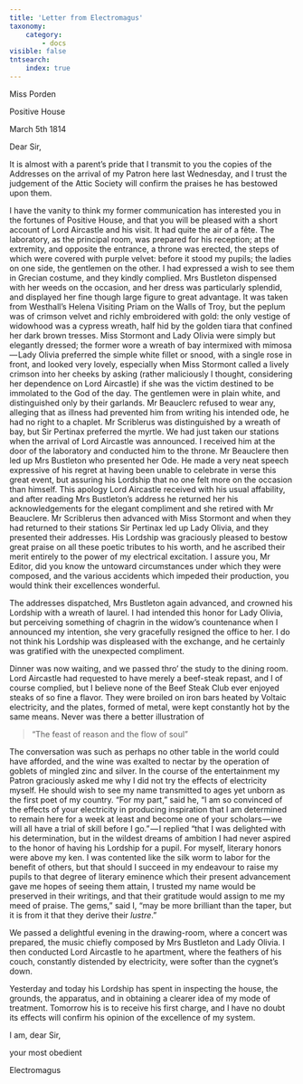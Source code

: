 ```yaml
---
title: 'Letter from Electromagus'
taxonomy:
    category:
        - docs
visible: false
tntsearch:
    index: true
---
```


<div class="author">Miss Porden</div>

Positive House  

March 5th 1814

Dear Sir,  

It is almost with a parent’s pride that I transmit to you the copies of the Addresses on the arrival of my Patron here last Wednesday, and I trust the judgement of the Attic Society will confirm the praises he has bestowed upon them.

I have the vanity to think my former communication has interested you in the fortunes of Positive House, and that you will be pleased with a short account of Lord Aircastle and his visit. It had quite the air of a fête. The laboratory, as the principal room, was prepared for his reception; at the extremity, and opposite the entrance, a throne was erected, the steps of which were covered with purple velvet: before it stood my pupils; the ladies on one side, the gentlemen on the other. I had expressed a wish to see them in Grecian costume, and they kindly complied. Mrs Bustleton dispensed with her weeds on the occasion, and her dress was particularly splendid, and displayed her fine though large figure to great advantage. It was taken from Westhall’s Helena Visiting Priam on the Walls of Troy, but the peplum was of crimson velvet and richly embroidered with gold: the only vestige of widowhood was a cypress wreath, half hid by the golden tiara that confined her dark brown tresses. Miss Stormont and Lady Olivia were simply but elegantly dressed; the former wore a wreath of bay intermixed with mimosa — Lady Olivia preferred the simple white fillet or snood, with a single rose in front, and looked very lovely, especially when Miss Stormont called a lively crimson into her cheeks by asking (rather maliciously I thought, considering her dependence on Lord Aircastle) if she was the victim destined to be immolated to the God of the day. The gentlemen were in plain white, and distinguished only by their garlands. Mr Beauclerc refused to wear any, alleging that as illness had prevented him from writing his intended ode, he had no right to a chaplet. Mr Scriblerus was distinguished by a wreath of bay, but Sir Pertinax preferred the myrtle. We had just taken our stations when the arrival of Lord Aircastle was announced. I received him at the door of the laboratory and conducted him to the throne. Mr Beauclere then led up Mrs Bustleton who presented her Ode. He made a very neat speech expressive of his regret at having been unable to celebrate in verse this great event, but assuring his Lordship that no one felt more on the occasion than himself. This apology Lord Aircastle received with his usual affability, and after reading Mrs Bustleton’s address he returned her his acknowledgements for the elegant compliment and she retired with Mr Beauclere. Mr Scriblerus then advanced with Miss Stormont and when they had returned to their stations Sir Pertinax led up Lady Olivia, and they presented their addresses. His Lordship was graciously pleased to bestow great praise on all these poetic tributes to his worth, and he ascribed their merit entirely to the power of my electrical excitation. I assure you, Mr Editor, did you know the untoward circumstances under which they were composed, and the various accidents which impeded their production, you would think their excellences wonderful.

The addresses dispatched, Mrs Bustleton again advanced, and crowned his Lordship with a wreath of laurel. I had intended this honor for Lady Olivia, but perceiving something of chagrin in the widow’s countenance when I announced my intention, she very gracefully resigned the office to her. I do not think his Lordship was displeased with the exchange, and he certainly was gratified with the unexpected compliment.  

Dinner was now waiting, and we passed thro’ the study to the dining room. Lord Aircastle had requested to have merely a beef-steak repast, and I of course complied, but I believe none of the Beef Steak Club ever enjoyed steaks of so fine a flavor. They were broiled on iron bars heated by Voltaic electricity, and the plates, formed of metal, were kept constantly hot by the same means. Never was there a better illustration of  

> “The feast of reason and the flow of soul”  

The conversation was such as perhaps no other table in the world could have afforded, and the wine was exalted to nectar by the operation of goblets of mingled zinc and silver. In the course of the entertainment my Patron graciously asked me why I did not try the effects of electricity myself. He should wish to see my name transmitted to ages yet unborn as the first poet of my country. “For my part,” said he, “I am so convinced of the effects of your electricity in producing inspiration that I am determined to remain here for a week at least and become one of your scholars — we will all have a trial of skill before I go.” — I replied “that I was delighted with his determination, but in the wildest dreams of ambition I had never aspired to the honor of having his Lordship for a pupil. For myself, literary honors were above my ken. I was contented like the silk worm to labor for the benefit of others, but that should I succeed in my endeavour to raise my pupils to that degree of literary eminence which their present advancement gave me hopes of seeing them attain, I trusted my name would be preserved in their writings, and that their gratitude would assign to me my meed of praise. The gems,” said I, “may be more brilliant than the taper, but it is from it that they derive their *lustre*.”  

We passed a delightful evening in the drawing-room, where a concert was prepared, the music chiefly composed by Mrs Bustleton and Lady Olivia. I then conducted Lord Aircastle to he apartment, where the feathers of his couch, constantly distended by electricity, were softer than the cygnet’s down.  

Yesterday and today his Lordship has spent in inspecting the house, the grounds, the apparatus, and in obtaining a clearer idea of my mode of treatment. Tomorrow his is to receive his first charge, and I have no doubt its effects will confirm his opinion of the excellence of my system.  

I am, dear Sir,  

your most obedient  

Electromagus